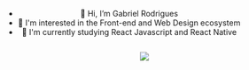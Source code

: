 <div align="center">
  <div style="display: flex;">
    <ul>
      <li>👋 Hi, I’m Gabriel Rodrigues</li> 
      <li>👀 I'm interested in the Front-end and Web Design ecosystem</li>
      <li>🌱 I'm currently studying React Javascript and React Native</li>
    </ul>
  </div>
  <p align="center">
    <img src="https://raw.githubusercontent.com/ogabrielrodrigues/.github/main/TECHNOLOGIES.svg" align="center"/>
  </p>
</div>




